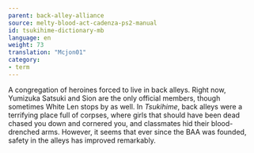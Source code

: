 ```yaml
---
parent: back-alley-alliance
source: melty-blood-act-cadenza-ps2-manual
id: tsukihime-dictionary-mb
language: en
weight: 73
translation: "Mcjon01"
category:
- term
---
```


A congregation of heroines forced to live in back alleys. Right now, Yumizuka Satsuki and Sion are the only official members, though sometimes White Len stops by as well.
In *Tsukihime*, back alleys were a terrifying place full of corpses, where girls that should have been dead chased you down and cornered you, and classmates hid their blood-drenched arms. However, it seems that ever since the BAA was founded, safety in the alleys has improved remarkably.
